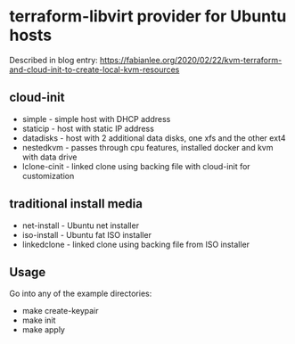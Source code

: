 # terraform-libvirt provider for Ubuntu hosts

Described in blog entry: https://fabianlee.org/2020/02/22/kvm-terraform-and-cloud-init-to-create-local-kvm-resources

## cloud-init
* simple - simple host with DHCP address
* staticip - host with static IP address
* datadisks - host with 2 additional data disks, one xfs and the other ext4 
* nestedkvm - passes through cpu features, installed docker and kvm with data drive
* lclone-cinit - linked clone using backing file with cloud-init for customization

## traditional install media
* net-install - Ubuntu net installer
* iso-install - Ubuntu fat ISO installer
* linkedclone - linked clone using backing file from ISO installer

## Usage

Go into any of the example directories:

* make create-keypair
* make init
* make apply
 
